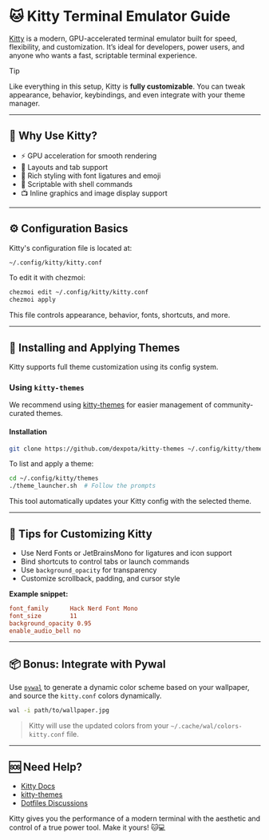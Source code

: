 # 🐱 Kitty Terminal Emulator Guide

[Kitty](https://sw.kovidgoyal.net/kitty/) is a modern, GPU-accelerated terminal emulator built for speed, flexibility, and customization. It’s ideal for developers, power users, and anyone who wants a fast, scriptable terminal experience.

> [!TIP]
> Like everything in this setup, Kitty is **fully customizable**. You can tweak appearance, behavior, keybindings, and even integrate with your theme manager.

---

## 🚀 Why Use Kitty?

- ⚡ GPU acceleration for smooth rendering
- 🧩 Layouts and tab support
- 🎨 Rich styling with font ligatures and emoji
- 📜 Scriptable with shell commands
- 📺 Inline graphics and image display support

---

## ⚙️ Configuration Basics

Kitty's configuration file is located at:

```sh
~/.config/kitty/kitty.conf
```

To edit it with chezmoi:

```sh
chezmoi edit ~/.config/kitty/kitty.conf
chezmoi apply
```

This file controls appearance, behavior, fonts, shortcuts, and more.

---

## 🎨 Installing and Applying Themes

Kitty supports full theme customization using its config system.

### Using `kitty-themes`

We recommend using [kitty-themes](https://github.com/dexpota/kitty-themes) for easier management of community-curated themes.

#### Installation

```sh
git clone https://github.com/dexpota/kitty-themes ~/.config/kitty/themes
```

To list and apply a theme:

```sh
cd ~/.config/kitty/themes
./theme_launcher.sh  # Follow the prompts
```

This tool automatically updates your Kitty config with the selected theme.

---

## 🧠 Tips for Customizing Kitty

- Use Nerd Fonts or JetBrainsMono for ligatures and icon support
- Bind shortcuts to control tabs or launch commands
- Use `background_opacity` for transparency
- Customize scrollback, padding, and cursor style

**Example snippet:**

```ini
font_family      Hack Nerd Font Mono
font_size        11
background_opacity 0.95
enable_audio_bell no
```

---

## 📦 Bonus: Integrate with Pywal

Use [`pywal`](https://github.com/dylanaraps/pywal) to generate a dynamic color scheme based on your wallpaper, and source the `kitty.conf` colors dynamically.

```sh
wal -i path/to/wallpaper.jpg
```

> Kitty will use the updated colors from your `~/.cache/wal/colors-kitty.conf` file.

---

## 🆘 Need Help?

- [Kitty Docs](https://sw.kovidgoyal.net/kitty/)
- [kitty-themes](https://github.com/dexpota/kitty-themes)
- [Dotfiles Discussions](https://github.com/ulises-jeremias/dotfiles/discussions)

Kitty gives you the performance of a modern terminal with the aesthetic and control of a true power tool. Make it yours! 🐱💻
